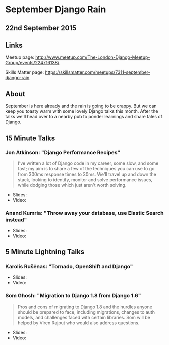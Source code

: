 # September Django Rain

## 22nd September 2015

## Links

Meetup page: http://www.meetup.com/The-London-Django-Meetup-Group/events/224716138/

Skills Matter page: https://skillsmatter.com/meetups/7311-september-django-rain

## About

September is here already and the rain is going to be crappy. But we can keep
you toasty warm with some lovely Django talks this month. After the talks we'll
head over to a nearby pub to ponder learnings and share tales of Django.

## 15 Minute Talks

### Jon Atkinson: "Django Performance Recipes"

> I've written a lot of Django code in my career, some slow, and some fast; my
> aim is to share a few of the techniques you can use to go from 300ms response
> times to 30ms. We'll travel up and down the stack, looking to identify,
> monitor and solve performance issues, while dodging those which just aren't
> worth solving.

* Slides:
* Video:

### Anand Kumria: "Throw away your database, use Elastic Search instead"

* Slides:
* Video:

## 5 Minute Lightning Talks

### Karolis Rušėnas: "Tornado, OpenShift and Django"

* Slides:
* Video:

### Som Ghosh: "Migration to Django 1.8 from Django 1.6"

> Pros and cons of migrating to Django 1.8 and the hurdles anyone should be
> prepared to face, including migrations, changes to auth models, and
> challenges faced with certain libraries. Som will be helped by Viren Rajput
> who would also address questions.

* Slides:
* Video:
